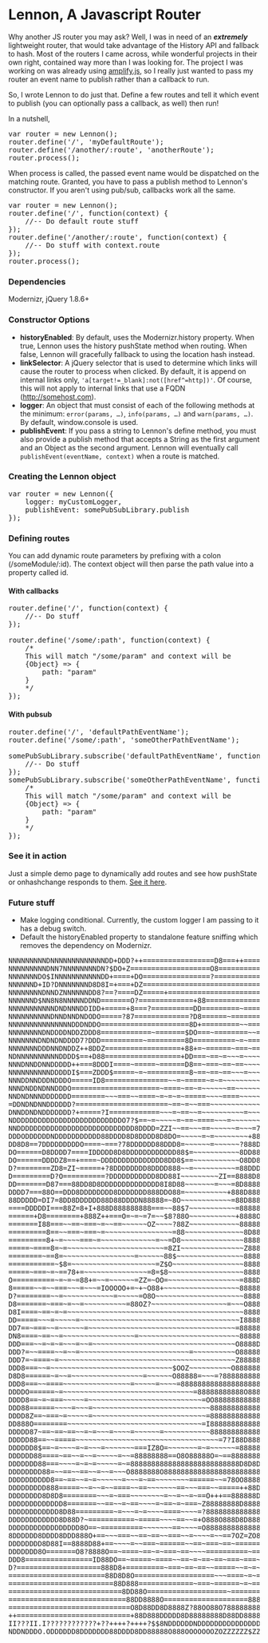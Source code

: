 # Lennon, A Javascript Router

Why another JS router you may ask?  Well, I was in need of an ***extremely*** lightweight router, that would take advantage of the History API and fallback to hash.  Most of the routers I came across, while wonderful projects in their own right, contained way more than I was looking for.  The project I was working on was already using [amplify.js](http://amplifyjs.com/), so I really just wanted to pass my router an event name to publish rather than a callback to run.

So, I wrote Lennon to do just that.  Define a few routes and tell it which event to publish (you can optionally pass a callback, as well) then run!

In a nutshell,
<pre>
var router = new Lennon();
router.define('/', 'myDefaultRoute');
router.define('/another/:route', 'anotherRoute');
router.process();
</pre>

When process is called, the passed event name would be dispatched on the matching route.  Granted, you have to pass a publish method to Lennon's constructor.  If you aren't using pub/sub, callbacks work all the same.
<pre>
var router = new Lennon();
router.define('/', function(context) {
    //-- Do default route stuff
});
router.define('/another/:route', function(context) {
    //-- Do stuff with context.route
});
router.process();
</pre>

### Dependencies
Modernizr, jQuery 1.8.6+

### Constructor Options
- **historyEnabled**: By default, uses the Modernizr.history property.  When true, Lennon uses the history pushState method when routing.  When false, Lennon will gracefully fallback to using the location hash instead.
- **linkSelector**: A jQuery selector that is used to determine which links will cause the router to process when clicked.  By default, it is append on internal links only, `'a[target!=_blank]:not([href^=http])'`.  Of course, this will not apply to internal links that use a FQDN (http://somehost.com).
- **logger**: An object that must consist of each of the following methods at the minimum: `error(params, …)`, `info(params, …)` and `warn(params, …)`.  By default, window.console is used.
- **publishEvent**: If you pass a string to Lennon's define method, you must also provide a publish method that accepts a String as the first argument and an Object as the second argument.  Lennon will eventually call `publishEvent(eventName, context)` when a route is matched.

### Creating the Lennon object
<pre>
var router = new Lennon({
    logger: myCustomLogger,
    publishEvent: somePubSubLibrary.publish
});
</pre>

### Defining routes
You can add dynamic route parameters by prefixing with a colon (/someModule/:id).  The context object will then parse the path value into a property called id.

#### With callbacks
<pre>
router.define('/', function(context) {
    //-- Do stuff
});

router.define('/some/:path', function(context) {
    /*
    This will match "/some/param" and context will be
    {Object} => {
        path: "param"
    }
    */
});
</pre>

#### With pubsub
<pre>
router.define('/', 'defaultPathEventName');
router.define('/some/:path', 'someOtherPathEventName');

somePubSubLibrary.subscribe('defaultPathEventName', function(context) {
    //-- Do stuff
});
somePubSubLibrary.subscribe('someOtherPathEventName', function(context) {
    /*
    This will match "/some/param" and context will be
    {Object} => {
        path: "param"
    }
    */
});
</pre>

### See it in action
Just a simple demo page to dynamically add routes and see how pushState or onhashchange responds to them.  [See it here](http://gabehayes.github.com/lennonjs/demo.html).

### Future stuff
- Make logging conditional.  Currently, the custom logger I am passing to it has a debug switch.
- Default the historyEnabled property to standalone feature sniffing which removes the dependency on Modernizr.

<pre>
NNNNNNNNNDNNNNNNNNNNNNNDD+DDD?++=================D8===++============$7?8DDDDDDDDNDNDNNDNDDDNNNDDDNDD
NNNNNNNNNDNN7NNNNNNNNDN?$DO+Z===================O8===================$?++DDDDDDDDDDDNNNDDDDDNDDDNNDN
NNNNNNNDO$INNNNNNNNNNNDD+====+DO================?=====================8DDDDDDDDDNDDDNDDDNDNDDNDDDDDN
NNNNNND+ID?DNNNNNNND8D8I=+===+DZ=======================================8DDDDDDDDNDNDDDDDNDDDDDDDDDDN
NNNNNNNNDNNDZNNNNNNDD8?==?====DZ=====+==================================8DDDDDDDDDDDDNDDNDDNDDDDDDDD
NNNNNND$NN8N8NNNNNDDND=======O?=============+88=========================IDDDDDDDDDDDDDDDNDDNDDDDDDDD
NNNNNNNNNNNDNDNNNDDIDD+=====+8===?==========DD=========~======~~========+8DDDDDDDDDDDDDDDDDDDDDDNDDD
NNNNNNNNNNDNNDNNDNDODO=====?87=============?D8======~=======~=~~==========?DDDDDDDDDDDDDDDDDDDNDDDDD
NNNNNNNNNNNNNNNDDDNDDO=====================8D+=========~~=====~=~==~=~~==~=?8DDDDDDDDDDDDDDDDDDDDDDD
NNNNNNNNDNDDDDNDDZDDD8============~=======$DO===~========~~===============~~OD8DDDDDDDDDDDDDDDDDDDDD
NNNNNNNDNDNDNDDDD7?DDD==========~=========8D==========~=~====~~~~~~==~=~~=~==?D8D8DDDDDDDNDDDDDDDDDD
NNNNNNNDDDNNDNDDZ++8DDZ==================+88+=~======~===~===~~~~=~==~=~=~~~==8DDDD8DDDDDDDDDDDDDDDD
NDNNNNNNNNNNDDDD$==+D88==================+DD===~==~=~~~=~~~~~~===~~~~~=~~~~~=~=O8DDDDDDDDDDDDDDDDDDD
NNNDNNDDNNDDDDD++===8DDDI====~=====~======D8==~===~==~==~~~~~~~==~~~~~~~~~~=~~=~=ODDDDDDDDDDDDDDDDDD
NNNNNNNNNNDDDDDI$===ZDDD$=====~=~==========8~==~==~==~~~=~~~~~~~~~~=~~~~~~~~=~~~~+DDDDDDDDDDDDDDDDDD
NNNDDNNDDDNDDDO=====ID8===============~~=~=====~=~=~~~~~~~~~=~~~~~~=~~~~~~~~~=~~~~+8DDDDDDDDDDDDDDDD
NNNDNDDNDNNDDDO=====================~====~==~=~~~~~~==~~~~~~~~~~=~~~~~~~~~~~~~~~~~~=DD8DDDDDDDDDDDDD
NNDNDNNNDDDDDDD========~~~===~~====~=~=~=~=====~~~~====~~~~~~~~~~~~~~~~~~~~==~~~~~~=DD8DDDDDDDDDDDDD
=DDNDNDNNDDDDDD?======================~==~=~~===~~~~~~~~~~~~~~~~~~~~~~~~~~~~~~~~~~~~~78DDDDDDDDDDDDD
DNNDDNDNDDDDDDD?+=====?I============~~~=~==~~=~~~~~~~~~~=~~~~~~~~~~~~~~~~==~~~~~=~~=8=$DDDDDDDDDDDDD
NDDDDDDDDDDDDDDDDDDDDDDDDDDO7?$==~=~~~~~=~==~====~~~=~~~~~~~~~~~~?87$888D8888D8D8D8DD8DDDDDDDDDDDDDD
NNDDDDDDDDDDDDDDDDDDDDDDDDDDDD8DDDD=ZZI~~==~~~==~~~~~~=~~~=7+==$888D88D8DD8D888DDD88D8DDDDDDDDDDDDDD
DDDODDDDDDNDDDDDDDDDDD88DDDD8D8DDDD8D8DO=~~~~~=~=~~~~~~~~+88888888D8D8D8DDD888D8DDDDDDDDDDDDDDDDD8DD
DD8D8==7DDDDDDDDDO====~===?78DDDDDD88DDD8=~~~~~~=~~~~~~?888D88D88D88888O8+~+888D8DDDDDDDDDDDDDDDDDDD
DO======D8DDDD7====IDDDDD8D8DDDDDDDDDDDD88$=~~~~~~~~~~~8DD888DD8888I~~~~+=$88$??+8D8DDDDDDDDDDDDDDDD
DO======DDDDZ8==+====~DDDDDDDDDDDDDDD8DD8$==~~~~~~~~~~~O8DD888D8$~~+8D8DDD8D8DDDDD8DDD8DDDDDDDDDDDDD
D?========ZD8=ZI~=====+?8DDDDDDDD8DDDD888~~=~~~~~~~~~~=88DDD888=~8D888DD888+?+?888DD8DDDDDDDDDDDDDDD
D=========D?O==========?DDDDDDDDDDD8DD88I~~~~~~~~~ZI==8888D888~888888DD8=O8+888O8D88DDDDDDDDDDDDDDDD
DD=======D87===88DD8D8DDDDDDDDDDDDDD8I8D88~~~~~~~=~~~=8D8888$D8888DD88$$8Z7888DD8DDDDDDD8DDDDDDDDDDD
DDDD7===88O==DDD8DDDDDDDD8DDDDDDD888DDO88=~~~~~~~~~~+888D888Z888D8888D8D8D88888D88D8DD8DDDD8DDDDDDDD
88DDDDD=DI7=8DD8DDDDDD88D88DDDDN88888=~8O~~~~~~~~~~~~=88D88888D88888888D88DDD888888DD8DDD8D88DDDDDDD
====DDDDDI===88Z=8+I+888D888888888===~~88$7~~~~~~~~~~~=88888888888OZ~~88888D8DDDDD8888D8DDDD8D8D8DDD
======+D8========+888Z++===O=~=~=7=~~$8?88O~~~~~~~~~~~+8888O8D888~~~~~~=+O8OO88D888888DDDDODD88DD8DD
=======I88===~~==~===~=~~==~~~~~~OZ~~~~?88Z~~~~~~~~~~~~888888D888$~~~~~~~I=$888888888DD88$$88888DDDD
=========8==~~===~===~=~~~~~~~~~~~~~~~~=88~~~~~~~~~~~~~~8D8888888Z~~~~~~~~~~=8888888888Z7~878D88D8DD
=========8+~=~~~~===~=~~~~~~~~~~~~~=~~=D8~~~~~~~~~~~~~~~8888888D88$~~~~~~~~~=88888D8D87~~+Z~8D88D8D8
=====~====8=~=~~~~~~~~~~~~~~~~~~~~~~~=8ZI~~~~~~~~~~~~~~~Z888888O88$8$~~~~~~~=~8888888=~~=8~~88888DD8
========~==8=~~~~~~~~~~~~~~~~~=~~~~~~88$~~~~~~~~~~~~~~~~888888O7$88+~~~~~~~~888OO?O=~~~~8IZ+888D8D88
===========~$8=~~~~~~~~~~~~~~~~~~~~=Z$O~~~~~~~~~~~~~~~~~88888=88~$?Z~~~~~~~~~~~~~~~~~~=Z~8O88DD88888
=====~===~=~==78+=~~~~~~~~~~~~~~~=8=$8~~~~~~~~~~~~~~~~~~8888888888~~~~~~~~~~~~~~~~~~=O=~88D888888888
O==========~=~=~=88+=~~=~~~~~~=ZZ=~OO=~~~~~~~~~~~~~~~~~=888D8888888Z?~~~~~~~~~~~~=ZO=~~78D888D888D88
8=====~~=~~===~~~=~~~=IOOOOO+=~+~O88+~~~~~~~~~~~~~~~~~~888888888888OZ788OO~=ZIOOI~~~~=888888D8888888
D?========~~=~~~~~~~~~~~~=~~~~~=O8O~~~~~~~~~~~~~~~~~~~~~888888888$=IO888I+?O~~~~~?~$8D88D888D8888888
D8=======~===~=~~=~~~~~~~~~~=88OZ?~~~~~~~~~~~~~~~~~~=~~~O888888888~~~+888888888888O8888888D888888888
D8I====~==~=~=~~~~~~~~~~~~~~~~~~~~~~~~~~~~~~~~~~~~~~~~~~88888888888~~~~~78888888888888D88DDD88888888
DD=====~~~=~~~~~=~~~~~~~~~~~~~~~~~~~~~~~~~~~~~~~~~~~~~~I888888888888~~~~~~=+7888888888D8888888888D88
DD7==~===~~=~~~~~~=~~~~~~~~~~~~~~~~~~~~~~~~~~~~~~~~~~~=88888888D8888=~~~~~~~~~Z8888D888D88888888D888
DN8====~==~~=~~~~~~~~~~~~~~~~~=~~~~~~~~~~~~~~~~~~~~~~~~8888888888888+~~~~~~~~~~+888D8DD8D888D8DD8888
DDD===~~=~=~=~~~=~~=~~~~~~~~~~~~~~~~~~~~~~~~~~~~~~~~~~O8888D888888888~~~~~~~~~~=888888888888888888D8
DDD?=~~====~~=~~=~~~~~~~~~~~~~~~~~~~~~~~~~~=~~~~~~~~~~O88888888888888~~~~~~~~~~O8888888888888D88D88D
DDD7=~====~=~~~~~~~~~~~~~~~~~~~~~~~~~~~~~~~~~~~~~~~~~~Z88888888888888I~~~~~~~==8888888D888888D8D8888
DDD8===~~=~~~~~~~~~~~~~~~~~~~~~~~~~~~~~$OOZ~~~~~~~~~~O888888888888888~~~~~~~~~8888888888888D8D888888
D8D8======~=~~=~~~~~~~~~~~~~~~~~=~~~~~~O88888=~~~=?888888888888888888=~~~~~~~888888888D88DD888888888
DDD8===~~====~~~~~~~~~~~~~~~~=~~~~~=~~~~=88888888888888888888888888888~~~~~~=88888888888D888888888D8
DDDDO======~=~~~~~~~~~~~~~~~~~~~~~~~~~~~~~~~=88888888888O8888888888888~Z~~~~O88888888888888888888D88
DDDD8==~=~===~~~~~=~~~~~~~~~~~~~~~~~~~~~~~~~~~=OO888888888888888888888=~~~~~788888888888888888D8888D
DDD88======~~~~=~~~=~~~~~~~~~~~~~~~~~~~~~~~~~~~~8888888888888888888O888=+~~O8888888888D8888888888888
DDDD8Z==~===~=~~~~~=~~~~~~~~~~~~~~~~~~~~~~~~~~~=88888888888888888888888888888888888888888D8888888888
DD888O========~~~~~~~~~~~~~~~~~~~~~~~~~~~~~~~~=I8888888888888O888888888888888888D8888888888888888888
DDDDD87~==~==~==~~=~=~~~=~~~~=~~~~~~=~~~~~~~~~~~8888888888888888888888888D88888888888888888D88888888
DDDDD88==~~=====~~~~~~~~~~~~~~~~~~~~~~~~~~~~~~~~~~=7?I88D88888888888888D888888888888888O8888888888D8
DDDDDD8$==~=~~~~=~=~~~=~~~~~~~===IZ8O=~~~~~~~=~=~~~~~~=8888888888888D88D88888D888888OO88O88888888888
DDDDDD88====~==~~=~~=~~~~~=~~=88888888==O8O88888O=~==888888888888888888D888888888888888888888888D888
DDDDDDD88===~~~~=~=~=~~~~~=~=88888888888888888888888888D8D8D8888O8888888888888888O88888OD8D8888D88D8
DDDDDDDD88=~~==~~==~~=~~=~~~O8888888O88888888888888888888888D8888888D888D88888D888888888888888888D88
DDDDDDDDDD8==~==~~=~=~~~~~~=~~~=~==~~~~~~~~======~~=78OO88888888888D888888D8888888888888888D88888888
DDDDDDDDD888=====~~=~~=~~====~~==~~~~~~~==~~~===~~=====++88D8888888888888888888D8DD88888888888888DD8
DDDDDDDD8D8D8========~~~=~===~~~~~~~~=~~=~~=~==O+++==888888D8888888888888DD88D8D8888888888888D888888
DDDDDDDDDDDDD8=======~~==~~=~==~~~~=~==~=~===~Z88888888D8888888888DD888888888D88888D888888D8888888D8
DDDDDDDDDDDD8D88=========~=~~~=~=~~~~====~~~~=?88888888888888888888888888DD88D88D888888888888888D88D
DDDDDDDDDDDD8D88D?~===========~=====~~~~==~~=+O888O888D8D888888D888D888D88888888888888D88D888888888D
DDDDDDDDDDDDDDDDD8O==~==========~~~~~~~==~~~~=O8888888888888888888888DD888D888D888D888888DD88D88888D
8DDDDDD8DDDD8DDD888O+==~~~===~~==~==~~===~~=~~~~=~~==7OZ=ZO8O888888D8D8D88888888888888D888888D888D88
DDDDDDDD8D88I==8888D88+==~~~~=~~===~======~~==~===~==~=======~====I888888D8DDDD88D88888888DDDD888888
DDDDDDD8O=======O8?8888O==~====~==~=~===~==~~~~==========~=====~===88888D8D8888D8DD8888DNDD88D888D8D
DDD8================ID88DO==~=====~====~~==~=~==~==~===~===~==~==~==88888D8DD888D8D88D8DDDD8D8D888D8
D?====================888D8+=========~===~==~==~~=====~~=~=~~~===$O88888D8888DD888D8D8DD88888888D88D
=======================88D8D8O===================~~~====~=~==~==$8888888DDD8DD8888888DD8D888D8888D88
=========================88D888=============~===~======~=~=====O8888888888888D888888DD88D8DD88DD8D8D
===========================8DD88O===================~=======Z888D88D888DD8888D8DDDDD888D88D8D888DDDD
============================88DD8888O====================88888D8D88888DD88888D8DD888D8DDDDD88DDDD8DD
=============================O8D88DD8D8888Z?88OO88O788888888D8D8D8DD8D88888888DDD8DD88DD88DDDD888D88
++===========================+88D888DDDDD8D88888888D88DD8888D8DDD8D88D88888DD88DDDDDD8888DD8D88D8DDD
II???II.I????????????+??++++?++++?$$8NDDDDDDNDDDDDDDDDDDDDDDDDDDDD8DDDDDD8DDDDDDDDDDDDDDDD88D8D8DDDD
NDDNDDDO.ODDDDDD8DDDDDDD88DDDD8DD88888O888OOOOOOOZOZZZZZZ$ZZZZZ$$$$$$Z$$Z$$$$77$$$77$$$77$7$$$I??I77
                                                                                     GlassGiant.com
</pre>
